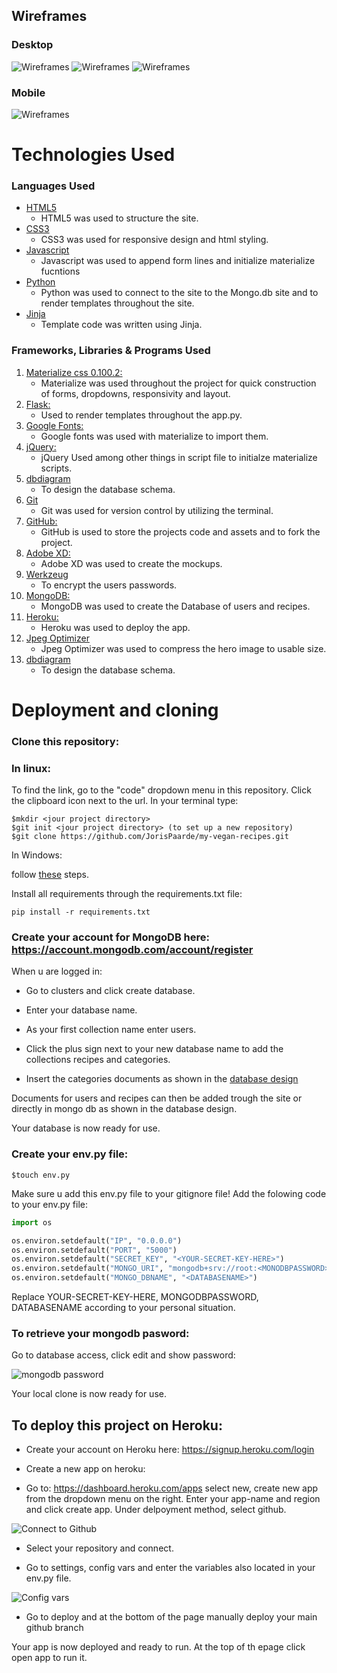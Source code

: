 







## Wireframes

### Desktop

![Wireframes](readme-images/wireframe1.png)
![Wireframes](readme-images/wireframe2.png)
![Wireframes](readme-images/wireframe3.png)

### Mobile

![Wireframes](readme-images/wireframe4.png)


# Technologies Used

### Languages Used

-   [HTML5](https://en.wikipedia.org/wiki/HTML5)
    - HTML5 was used to structure the site.
-   [CSS3](https://en.wikipedia.org/wiki/Cascading_Style_Sheets)
    - CSS3 was used for responsive design and html styling.
-   [Javascript](https://nl.wikipedia.org/wiki/JavaScript)
    - Javascript was used to append form lines and initialize materialize fucntions
-   [Python](https://www.python.org/)
    - Python was used to connect to the site to the Mongo.db site and to render templates throughout the site.
-   [Jinja](https://jinja.palletsprojects.com/en/3.0.x/)
    - Template code was written using Jinja.


### Frameworks, Libraries & Programs Used

1. [Materialize css 0.100.2:](http://archives.materializecss.com/0.100.2/getting-started.html)
    - Materialize was used throughout the project for quick construction of forms, dropdowns, responsivity and layout.
1. [Flask:](https://flask.palletsprojects.com/en/2.0.x/)
    - Used to render templates throughout the app.py.
1. [Google Fonts:](https://fonts.google.com/)
    - Google fonts was used with materialize to import them.
1. [jQuery:](https://jquery.com/)
    - jQuery Used among other things in script file to initialze materialize scripts.
1. [dbdiagram](https://dbdiagram.io/)
    - To design the database schema.
1. [Git](https://git-scm.com/)
    - Git was used for version control by utilizing the terminal.
1. [GitHub:](https://github.com/)
    - GitHub is used to store the projects code and assets and to fork the project.
1. [Adobe XD:](https://www.adobe.com/)
    - Adobe XD was used to create the mockups.
1. [Werkzeug](https://werkzeug.palletsprojects.com/en/2.0.x/)
    - To encrypt the users passwords.
1. [MongoDB:](https://www.mongodb.com/)
    - MongoDB was used to create the Database of users and recipes.
1. [Heroku:](https://www.heroku.com)
    - Heroku was used to deploy the app.
1. [Jpeg Optimizer](http://jpeg-optimizer.com/)
    - Jpeg Optimizer was used to compress the hero image to usable size.
1. [dbdiagram](https://dbdiagram.io/)
    - To design the database schema.

# Deployment and cloning

### Clone this repository:
### In linux:
To find the link, go to the "code" dropdown menu in this repository.
Click the clipboard icon next to the url.
In your terminal type:

```
$mkdir <jour project directory>
$git init <jour project directory> (to set up a new repository)
$git clone https://github.com/JorisPaarde/my-vegan-recipes.git
```

In Windows:

follow [these](https://www.jcchouinard.com/clone-github-repository-on-windows/) steps.

Install all requirements through the requirements.txt file:
```
pip install -r requirements.txt
```

### Create your account for MongoDB here: https://account.mongodb.com/account/register

When u are logged in:

- Go to clusters and click create database.

- Enter your database name.

- As your first collection name enter users.

- Click the plus sign next to your new database name to add the collections recipes and categories.

- Insert the categories documents as shown in the [database design](#database-in-mongo-db)

Documents for users and recipes can then be added trough the site or directly in mongo db as shown in the database design.

Your database is now ready for use.

### Create your env.py file:
```
$touch env.py
```

Make sure u add this env.py file to your gitignore file!
Add the folowing code to your env.py file:

```python
import os

os.environ.setdefault("IP", "0.0.0.0")
os.environ.setdefault("PORT", "5000")
os.environ.setdefault("SECRET_KEY", "<YOUR-SECRET-KEY-HERE>")
os.environ.setdefault("MONGO_URI", "mongodb+srv://root:<MONODBPASSWORD>@cluster0.ajvr3.mongodb.net/<DATABASENAME>?retryWrites=true&w=majority")
os.environ.setdefault("MONGO_DBNAME", "<DATABASENAME>")
```
Replace YOUR-SECRET-KEY-HERE, MONGODBPASSWORD, DATABASENAME according to your personal situation.

### To retrieve your mongodb pasword: 

Go to database access, click edit and show password:

![mongodb password](readme-images/mongopassword.png)

Your local clone is now ready for use.

## To deploy this project on Heroku: 

- Create your account on Heroku here: https://signup.heroku.com/login

- Create a new app on heroku:

- Go to: https://dashboard.heroku.com/apps
select new, create new app from the dropdown menu on the right.
Enter your app-name and region and click create app.
Under delpoyment method, select github.

![Connect to Github](readme-images/herokuconnect.png)

- Select your repository and connect.

- Go to settings, config vars and enter the variables also located in your env.py file.

![Config vars](readme-images/configvars.png)

- Go to deploy and at the bottom of the page manually deploy your main github branch

Your app is now deployed and ready to run.
At the top of th epage click open app to run it.